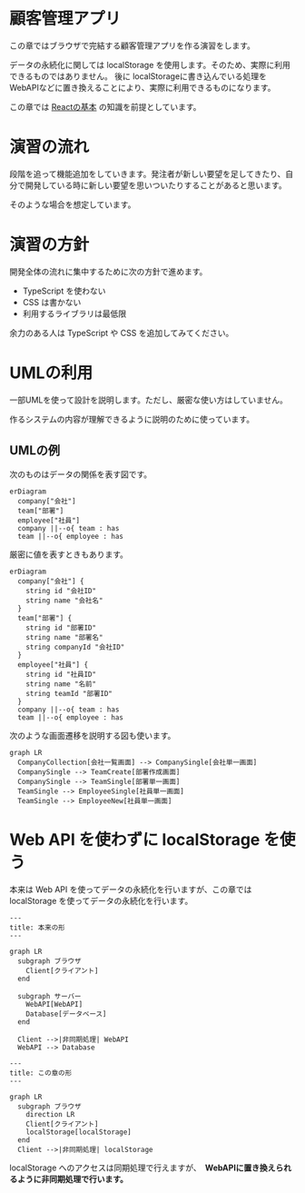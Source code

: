 # 顧客管理アプリ

この章ではブラウザで完結する顧客管理アプリを作る演習をします。

データの永続化に関しては localStorage を使用します。そのため、実際に利用できるものではありません。
後に localStorageに書き込んでいる処理をWebAPIなどに置き換えることにより、実際に利用できるものになります。

この章では [Reactの基本](../01-react-basic/README.md) の知識を前提としています。

# 演習の流れ

段階を追って機能追加をしていきます。発注者が新しい要望を足してきたり、自分で開発している時に新しい要望を思いついたりすることがあると思います。

そのような場合を想定しています。

# 演習の方針

開発全体の流れに集中するために次の方針で進めます。

- TypeScript を使わない
- CSS は書かない
- 利用するライブラリは最低限

余力のある人は TypeScript や CSS を追加してみてください。

# UMLの利用

一部UMLを使って設計を説明します。ただし、厳密な使い方はしていません。

作るシステムの内容が理解できるように説明のために使っています。

## UMLの例

次のものはデータの関係を表す図です。

```mermaid
erDiagram
  company["会社"]
  team["部署"]
  employee["社員"]
  company ||--o{ team : has
  team ||--o{ employee : has
```

厳密に値を表すときもあります。

```mermaid
erDiagram
  company["会社"] {
    string id "会社ID"
    string name "会社名"
  }
  team["部署"] {
    string id "部署ID"
    string name "部署名"
    string companyId "会社ID"
  }
  employee["社員"] {
    string id "社員ID"
    string name "名前"
    string teamId "部署ID"
  }
  company ||--o{ team : has
  team ||--o{ employee : has
```

次のような画面遷移を説明する図も使います。

```mermaid
graph LR
  CompanyCollection[会社一覧画面] --> CompanySingle[会社単一画面]
  CompanySingle --> TeamCreate[部署作成画面]
  CompanySingle --> TeamSingle[部署単一画面]
  TeamSingle --> EmployeeSingle[社員単一画面]
  TeamSingle --> EmployeeNew[社員単一画面]
```

# Web API を使わずに localStorage を使う

本来は Web API を使ってデータの永続化を行いますが、この章では localStorage を使ってデータの永続化を行います。

```mermaid
---
title: 本来の形
---

graph LR
  subgraph ブラウザ
    Client[クライアント]
  end

  subgraph サーバー
    WebAPI[WebAPI]
    Database[データベース]
  end

  Client -->|非同期処理| WebAPI
  WebAPI --> Database

```

```mermaid
---
title: この章の形
---

graph LR
  subgraph ブラウザ
    direction LR
    Client[クライアント]
    localStorage[localStorage]
  end
  Client -->|非同期処理| localStorage
```

localStorage へのアクセスは同期処理で行えますが、　**WebAPIに置き換えられるように非同期処理で行います。**
